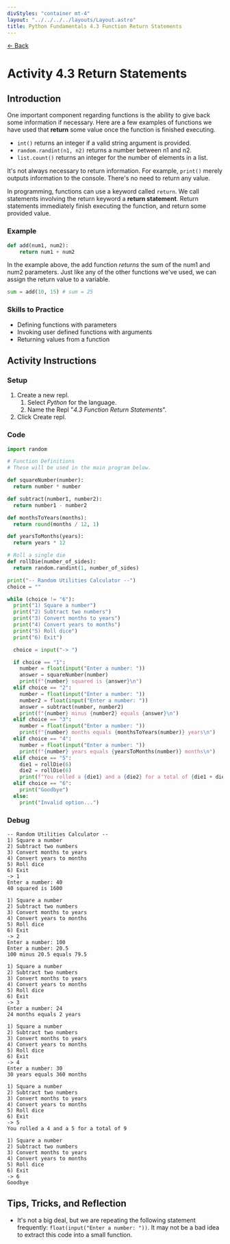 ```yaml
---
divStyles: "container mt-4"
layout: "../../../../layouts/Layout.astro"
title: Python Fundamentals 4.3 Function Return Statements
---
```


[← Back](/courses/python-fundamentals/)

# Activity 4.3 Return Statements

## Introduction

One important component regarding functions is the ability to give back some information if necessary. Here are a few examples of functions we have used that **return** some value once the function is finished executing.

- `int()` returns an integer if a valid string argument is provided.
- `random.randint(n1, n2)` returns a number between n1 and n2.
- `list.count()` returns an integer for the number of elements in a list.

It's not always necessary to return information. For example, `print()` merely outputs information to the console. There's no need to return any value.

In programming, functions can use a keyword called `return`. We call statements involving the return keyword a **return statement**. Return statements immediately finish executing the function, and return some provided value.

### Example

```python
def add(num1, num2):
    return num1 + num2
```

In the example above, the add function _returns_ the sum of the num1 and num2 parameters. Just like any of the other functions we've used, we can assign the return value to a variable.

```python
sum = add(10, 15) # sum = 25
```

### Skills to Practice

- Defining functions with parameters
- Invoking user defined functions with arguments
- Returning values from a function

## Activity Instructions

### Setup

1. Create a new repl.
   1. Select _Python_ for the language.
   2. Name the Repl "_4.3 Function Return Statements_".
2. Click Create repl.

### Code

```python
import random

# Function Definitions
# These will be used in the main program below.

def squareNumber(number):
  return number * number

def subtract(number1, number2):
  return number1 - number2

def monthsToYears(months):
  return round(months / 12, 1)

def yearsToMonths(years):
  return years * 12

# Roll a single die
def rollDie(number_of_sides):
  return random.randint(1, number_of_sides)

print("-- Random Utilities Calculator --")
choice = ""

while (choice != "6"):
  print("1) Square a number")
  print("2) Subtract two numbers")
  print("3) Convert months to years")
  print("4) Convert years to months")
  print("5) Roll dice")
  print("6) Exit")

  choice = input("-> ")

  if choice == "1":
    number = float(input("Enter a number: "))
    answer = squareNumber(number)
    print(f"{number} squared is {answer}\n")
  elif choice == "2":
    number = float(input("Enter a number: "))
    number2 = float(input("Enter a number: "))
    answer = subtract(number, number2)
    print(f"{number} minus {number2} equals {answer}\n")
  elif choice == "3":
    number = float(input("Enter a number: "))
    print(f"{number} months equals {monthsToYears(number)} years\n")
  elif choice == "4":
    number = float(input("Enter a number: "))
    print(f"{number} years equals {yearsToMonths(number)} months\n")
  elif choice == "5":
    die1 = rollDie(6)
    die2 = rollDie(6)
    print(f"You rolled a {die1} and a {die2} for a total of {die1 + die2}\n")
  elif choice == "6":
    print("Goodbye")
  else:
    print("Invalid option...")
```

### Debug

```
-- Random Utilities Calculator --
1) Square a number
2) Subtract two numbers
3) Convert months to years
4) Convert years to months
5) Roll dice
6) Exit
-> 1
Enter a number: 40
40 squared is 1600

1) Square a number
2) Subtract two numbers
3) Convert months to years
4) Convert years to months
5) Roll dice
6) Exit
-> 2
Enter a number: 100
Enter a number: 20.5
100 minus 20.5 equals 79.5

1) Square a number
2) Subtract two numbers
3) Convert months to years
4) Convert years to months
5) Roll dice
6) Exit
-> 3
Enter a number: 24
24 months equals 2 years

1) Square a number
2) Subtract two numbers
3) Convert months to years
4) Convert years to months
5) Roll dice
6) Exit
-> 4
Enter a number: 30
30 years equals 360 months

1) Square a number
2) Subtract two numbers
3) Convert months to years
4) Convert years to months
5) Roll dice
6) Exit
-> 5
You rolled a 4 and a 5 for a total of 9

1) Square a number
2) Subtract two numbers
3) Convert months to years
4) Convert years to months
5) Roll dice
6) Exit
-> 6
Goodbye
```

## Tips, Tricks, and Reflection

- It's not a big deal, but we are repeating the following statement frequently: `float(input("Enter a number: "))`. It may not be a bad idea to extract this code into a small function.
